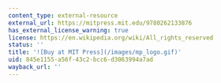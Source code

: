 ```yaml
---
content_type: external-resource
external_url: https://mitpress.mit.edu/9780262133876
has_external_license_warning: true
license: https://en.wikipedia.org/wiki/All_rights_reserved
status: ''
title: '![Buy at MIT Press](/images/mp_logo.gif)'
uid: 845e1155-a56f-43c2-bcc6-d3063994a7ad
wayback_url: ''
---
```

